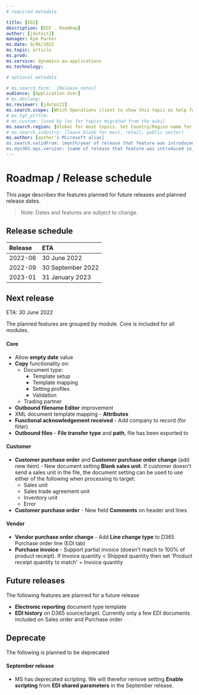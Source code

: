 ```yaml
---
# required metadata

title: [EDI]
description: [EDI - Roadmap]
author: [jdutoit2]
manager: Kym Parker
ms.date: 9/06/2022
ms.topic: article
ms.prod: 
ms.service: dynamics-ax-applications
ms.technology: 

# optional metadata

# ms.search.form:  [Release notes]
audience: [Application User]
# ms.devlang: 
ms.reviewer: [jdutoit2]
ms.search.scope: [Which Operations client to show this topic as help for, to be set by content strategist, see list here: https://microsoft.sharepoint.com/teams/DynDoc/_layouts/15/WopiFrame.aspx?sourcedoc={23419e1c-eb64-42e9-aa9b-79875b428718}&action=edit&wd=target%28Core%20Dynamics%20AX%20CP%20requirements%2Eone%7C4CC185C0%2DEFAA%2D42CD%2D94B9%2D8F2A45E7F61A%2FVersions%20list%20for%20docs%20topics%7CC14BE630%2D5151%2D49D6%2D8305%2D554B5084593C%2F%29]
# ms.tgt_pltfrm: 
# ms.custom: [used by loc for topics migrated from the wiki]
ms.search.region: [Global for most topics. Set Country/Region name for localizations]
# ms.search.industry: [leave blank for most, retail, public sector]
ms.author: [author's Microsoft alias]
ms.search.validFrom: [month/year of release that feature was introduced in, in format yyyy-mm-dd]
ms.dyn365.ops.version: [name of release that feature was introduced in, see list here: https://microsoft.sharepoint.com/teams/DynDoc/_layouts/15/WopiFrame.aspx?sourcedoc={23419e1c-eb64-42e9-aa9b-79875b428718}&action=edit&wd=target%28Core%20Dynamics%20AX%20CP%20requirements%2Eone%7C4CC185C0%2DEFAA%2D42CD%2D94B9%2D8F2A45E7F61A%2FVersions%20list%20for%20docs%20topics%7CC14BE630%2D5151%2D49D6%2D8305%2D554B5084593C%2F%29]
---
```


# 	Roadmap / Release schedule

This page describes the features planned for future releases and planned release dates.

> Note: Dates and features are subject to change.


## Release schedule

Release			| ETA
:--			|:--
2022-06			| 30 June 2022
2022-09			| 30 September 2022
2023-01		 	| 31 January 2023


## Next release
ETA: 30 June 2022

The planned features are grouped by module. Core is included for all modules.

#### Core
- Allow **empty date** value
- **Copy** functionality on:
	- Document type:
		- Template setup
		- Template mapping
		- Setting profiles
		- Validation
	- Trading partner
- **Outbound filename Editor** improvement 
- XML document template mapping - **Attributes**
- **Functional acknowledgement received** - Add company to record (for filter)
- **Outbound files** - **File transfer type** and **path**, file has been exported to

#### Customer
- **Customer purchase order** and **Customer purchase order change** (add new item) - New document setting **Blank sales unit**. If customer doesn't send a sales unit in the file, the document setting can be used to use either of the following when processing to target:
	-  Sales unit
	-  Sales trade agreement unit
	-  Inventory unit
	-  Error
- **Customer purchase order** - New field **Comments** on header and lines

#### Vendor
- **Vendor purchase order change** - Add **Line change type** to D365 Purchase order line (EDI tab)
- **Purchase invoice** - Support partial invoice (doesn't match to 100% of product receipt). If Invoice quantity < Shipped quantity then set 'Product receipt quantity to match' = Invoice quantity

## Future releases
The following features are planned for a future release

- **Electronic reporting** document type template
- **EDI history** on D365 source/target. Currently only a few EDI documents included on Sales order and Purchase order

## Deprecate
The following is planned to be deprecated

#### September release
- MS has deprecated scripting. We will therefor remove setting **Enable scripting** from **EDI shared parameters** in the September release.
